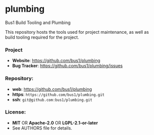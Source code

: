 plumbing
========

Bus1 Build Tooling and Plumbing

This repository hosts the tools used for project maintenance, as well as build
tooling required for the project.

### Project

 * **Website**: <https://github.com/bus1/plumbing>
 * **Bug Tracker**: <https://github.com/bus1/plumbing/issues>

### Repository:

 - **web**:   <https://github.com/bus1/plumbing>
 - **https**: `https://github.com/bus1/plumbing.git`
 - **ssh**:   `git@github.com:bus1/plumbing.git`

### License:

 - **MIT** OR **Apache-2.0** OR **LGPL-2.1-or-later**
 - See AUTHORS file for details.
